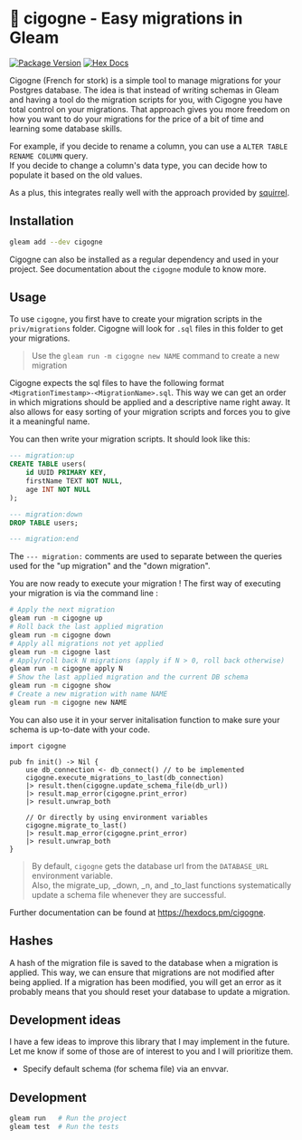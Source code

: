 # 🪽 cigogne - Easy migrations in Gleam

[![Package Version](https://img.shields.io/hexpm/v/cigogne)](https://hex.pm/packages/cigogne)
[![Hex Docs](https://img.shields.io/badge/hex-docs-ffaff3)](https://hexdocs.pm/cigogne/)

Cigogne (French for stork) is a simple tool to manage migrations for your Postgres database.
The idea is that instead of writing schemas in Gleam and having a tool do the migration scripts for you,
with Cigogne you have total control on your migrations. That approach gives you more freedom on how you want to do
your migrations for the price of a bit of time and learning some database skills.

For example, if you decide to rename a column, you can use a `ALTER TABLE RENAME COLUMN` query.  
If you decide to change a column's data type, you can decide how to populate it based on the old values.

As a plus, this integrates really well with the approach provided by [squirrel](https://hexdocs.pm/squirrel/).

## Installation

```sh
gleam add --dev cigogne
```

Cigogne can also be installed as a regular dependency and used in your project. See documentation about the `cigogne` module to know more.

## Usage

To use `cigogne`, you first have to create your migration scripts in the `priv/migrations` folder.
Cigogne will look for `.sql` files in this folder to get your migrations.

> Use the `gleam run -m cigogne new NAME` command to create a new migration

Cigogne expects 
the sql files to have the following format `<MigrationTimestamp>-<MigrationName>.sql`. This way we 
can get an order in which migrations should be applied and a descriptive name right away. It also
allows for easy sorting of your migration scripts and forces you to give it a meaningful name.

You can then write your migration scripts. It should look like this: 

```sql
--- migration:up
CREATE TABLE users(
    id UUID PRIMARY KEY,
    firstName TEXT NOT NULL,
    age INT NOT NULL
);

--- migration:down
DROP TABLE users;

--- migration:end
```

The `--- migration:` comments are used to separate between the queries used for the "up migration" and the "down migration".

You are now ready to execute your migration ! The first way of executing your migration is via the command line :

```sh
# Apply the next migration
gleam run -m cigogne up
# Roll back the last applied migration
gleam run -m cigogne down
# Apply all migrations not yet applied
gleam run -m cigogne last
# Apply/roll back N migrations (apply if N > 0, roll back otherwise)
gleam run -m cigogne apply N
# Show the last applied migration and the current DB schema
gleam run -m cigogne show
# Create a new migration with name NAME
gleam run -m cigogne new NAME
```

You can also use it in your server initalisation function to make sure your schema is up-to-date with your code.

```gleam
import cigogne

pub fn init() -> Nil {
    use db_connection <- db_connect() // to be implemented
    cigogne.execute_migrations_to_last(db_connection)
    |> result.then(cigogne.update_schema_file(db_url))
    |> result.map_error(cigogne.print_error)
    |> result.unwrap_both

    // Or directly by using environment variables
    cigogne.migrate_to_last()
    |> result.map_error(cigogne.print_error)
    |> result.unwrap_both
}
```

> By default, `cigogne` gets the database url from the `DATABASE_URL` environment variable.  
> Also, the migrate_up, _down, _n, and _to_last functions systematically update a schema file
> whenever they are successful.

Further documentation can be found at <https://hexdocs.pm/cigogne>.

## Hashes

A hash of the migration file is saved to the database when a migration is applied. This way, we can ensure that migrations are not modified after being applied. If a migration has been modified, you will get an error as it probably means that you should reset your database to update a migration.

## Development ideas

I have a few ideas to improve this library that I may implement in the future.  
Let me know if some of those are of interest to you and I will prioritize them.

- Specify default schema (for schema file) via an envvar.

## Development

```sh
gleam run   # Run the project
gleam test  # Run the tests
```

